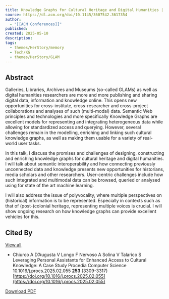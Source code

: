 ```yaml
---
title: Knowledge Graphs for Cultural Heritage and Digital Humanities | Proceedings of the 5th Workshop on analySis, Understanding and proMotion of heritAge Contents
source: https://dl.acm.org/doi/10.1145/3607542.3617354
author:
  - "[[ACM Conferences]]"
published: 
created: 2025-05-10
description: 
tags:
  - themes/HerStory/memory
  - Tech/KG
  - themes/HerStory/GLAM
---
```

## Abstract

Galleries, Libraries, Archives and Museums (so-called GLAMs) as well as digital humanities researchers are more and more publishing and sharing digital data, information and knowledge online. This opens new opportunities for cross-institute, cross-researcher and cross-project collaborations and analyses of such (multi-modal) data. Semantic Web principles and technologies and more specifically Knowledge Graphs are excellent models for representing and integrating heterogeneous data while allowing for standardized access and querying. However, several challenges remain in the modelling, enriching and linking such cultural knowledge graphs, as well as making them usable for a variety of real-world user tasks.

In this talk, I discuss the promises and challenges of designing, constructing and enriching knowledge graphs for cultural heritage and digital humanities. I will talk about semantic interoperability and how connecting previously unconnected data and knowledge presents new opportunities for historians, media scholars and other researchers. User-centric challenges include how such integrated and multimodal data can be browsed, queried or analysed using for state of the art machine learning.

I will also address the issue of polyvocality, where multiple perspectives on (historical) information is to be represented. Especially in contexts such as that of (post-)colonial heritage, representing multiple voices is crucial. I will show ongoing research on how knowledge graphs can provide excellent vehicles for this.

## Cited By

[View all](https://dl.acm.org/action/ajaxShowCitedBy?doi=10.1145/3607542.3617354 "View all cited by in new tab")

- Chiurco A D’Augusta V Longo F Nervoso A Solina V Talarico S Leveraging Personal Assistants for Enhanced Access to Cultural Knowledge: A Case Study Procedia Computer Science 10.1016/j.procs.2025.02.055 **253** (3309-3317)
	[https://doi.org/10.1016/j.procs.2025.02.055](https://doi.org/10.1016/j.procs.2025.02.055)

[Download PDF](https://dl.acm.org/doi/pdf/10.1145/3607542.3617354?download=true)